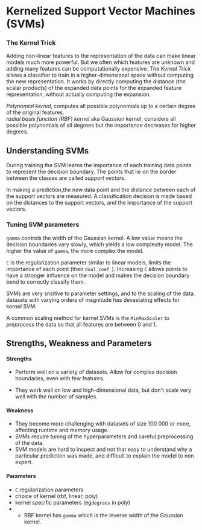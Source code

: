 # Kernelized Support Vector Machines (SVMs)
### The Kernel Trick
Adding non-linear features to the representation of the data can make linear models much more powerful. But we often which features are unknown and adding many features can be computationally expensive.
The _Kernal Trick_ allows a classifier to train in a higher-dimensional space without computing the new representation. It works by directly computing the distance (the scalar products) of the expanded data points for the expanded feature representation, without actually computing the expansion.

_Polynomial kernal_, computes all possible polynomials up to a certain degree of the original features.<br>
_radial basis function (RBF) kernel_ aka Gaussion kernel, considers all possible polynomials of all degrees but the importance decreases for higher degrees.
## Understanding SVMs
During training the SVM learns the importance of each training data points to represent the decision boundary. The points that lie on the border between the classes are called _support vectors_.

In making a prediction,the new data point and the distance between each of the support vectors are measured. A classification decision is made based on the distances to the support vectors, and the importance of the support vectors.
### Tuning SVM parameters
`gamma` controls the width of the Gaussian kernel.
A low value means the decision boundaries vary slowly, which yields a low complexity model. The higher the value of `gamma`, the more complex the model.

`C` is the regularization parameter similar to linear models, limits the importance of each point (their `dual_coef_`). Increasing `C` allows points to have a stronger influence on the model and makes the decision boundary bend to correctly classify them.

SVMs are very snsitive to parameter settings, and to the scaling of the data. datasets with varying orders of magnitude has devastating effects for kernel SVM.

A common scaling method for kernel SVMs is the `MinMaxScaler` to _preprocess_ the data so that all features are between 0 and 1.
## Strengths, Weakness and Parameters
#### Strengths
- Perform well on a variety of datasets. Allow for complex decision boundaries, even with few features.

- They work well on low and high-dimensional data, but don't scale very well with the number of samples.

#### Weakness
- They become more challenging with datasets of size 100 000 or more, affecting runtime and memory usage.
- SVMs require tuning of the hyperparameters and careful preprocessing of the data.
- SVM models are hard to inspect and not that easy to understand why a particular prediction was made, and difficult to explain the model to non expert.

#### Parameters
- `C` regularization parameters
- choice of kernel (rbf, linear, poly)
- kernel specific parameters (eg`degrees` in poly)
- - RBF kernel has `gamma` which is the inverse width of the Gaussian kernel.
